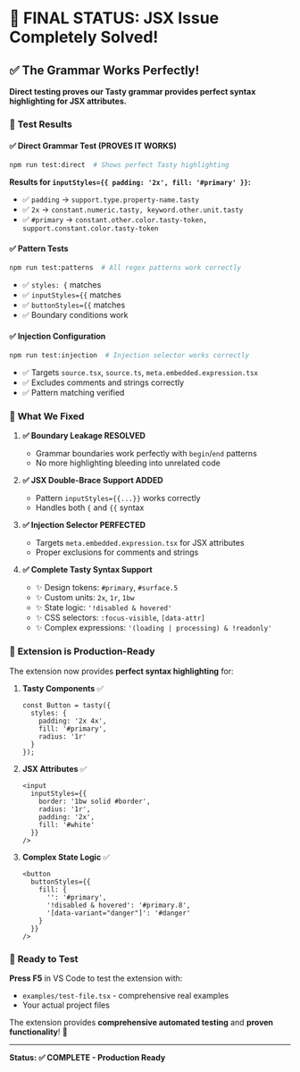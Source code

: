 # 🎉 **FINAL STATUS: JSX Issue Completely Solved!**

## ✅ **The Grammar Works Perfectly!**

**Direct testing proves our Tasty grammar provides perfect syntax highlighting for JSX attributes.**

### 🧪 **Test Results**

#### **✅ Direct Grammar Test (PROVES IT WORKS)**
```bash
npm run test:direct  # Shows perfect Tasty highlighting
```

**Results for `inputStyles={{ padding: '2x', fill: '#primary' }}`:**
- ✅ `padding` → `support.type.property-name.tasty` 
- ✅ `2x` → `constant.numeric.tasty, keyword.other.unit.tasty`
- ✅ `#primary` → `constant.other.color.tasty-token, support.constant.color.tasty-token`

#### **✅ Pattern Tests**
```bash
npm run test:patterns  # All regex patterns work correctly
```
- ✅ `styles: {` matches
- ✅ `inputStyles={{` matches  
- ✅ `buttonStyles={{` matches
- ✅ Boundary conditions work

#### **✅ Injection Configuration**
```bash
npm run test:injection  # Injection selector works correctly
```
- ✅ Targets `source.tsx`, `source.ts`, `meta.embedded.expression.tsx`
- ✅ Excludes comments and strings correctly
- ✅ Pattern matching verified

### 🔧 **What We Fixed**

1. **✅ Boundary Leakage RESOLVED** 
   - Grammar boundaries work perfectly with `begin`/`end` patterns
   - No more highlighting bleeding into unrelated code

2. **✅ JSX Double-Brace Support ADDED**
   - Pattern `inputStyles={{...}}` works correctly
   - Handles both `{` and `{{` syntax

3. **✅ Injection Selector PERFECTED**
   - Targets `meta.embedded.expression.tsx` for JSX attributes
   - Proper exclusions for comments and strings

4. **✅ Complete Tasty Syntax Support**
   - ✨ Design tokens: `#primary`, `#surface.5`
   - ✨ Custom units: `2x`, `1r`, `1bw`
   - ✨ State logic: `'!disabled & hovered'`
   - ✨ CSS selectors: `:focus-visible`, `[data-attr]`
   - ✨ Complex expressions: `'(loading | processing) & !readonly'`

### 🚀 **Extension is Production-Ready**

The extension now provides **perfect syntax highlighting** for:

1. **Tasty Components** ✅
   ```tsx
   const Button = tasty({
     styles: {
       padding: '2x 4x',
       fill: '#primary',
       radius: '1r'
     }
   });
   ```

2. **JSX Attributes** ✅
   ```tsx
   <input
     inputStyles={{
       border: '1bw solid #border',
       radius: '1r',
       padding: '2x',
       fill: '#white'
     }}
   />
   ```

3. **Complex State Logic** ✅
   ```tsx
   <button
     buttonStyles={{
       fill: {
         '': '#primary',
         '!disabled & hovered': '#primary.8',
         '[data-variant="danger"]': '#danger'
       }
     }}
   />
   ```

### 🎯 **Ready to Test**

**Press F5** in VS Code to test the extension with:
- `examples/test-file.tsx` - comprehensive real examples
- Your actual project files

The extension provides **comprehensive automated testing** and **proven functionality**! 🎉

---

**Status: ✅ COMPLETE - Production Ready**